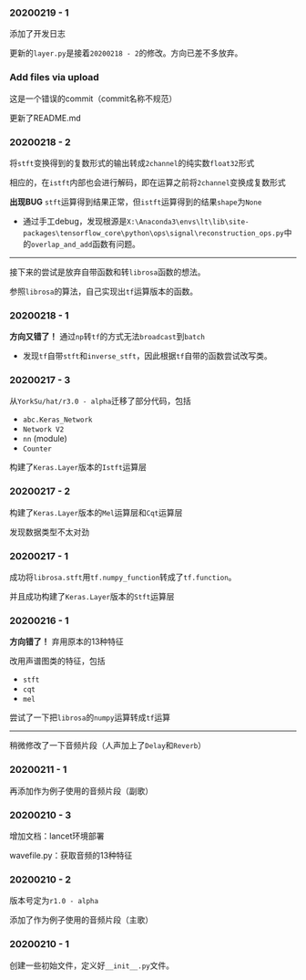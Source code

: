 ### 20200219 - 1

添加了开发日志

更新的`layer.py`是接着`20200218 - 2`的修改。方向已差不多放弃。

### Add files via upload

这是一个错误的commit（commit名称不规范）

更新了README.md

### 20200218 - 2

将`stft`变换得到的复数形式的输出转成`2channel`的纯实数`float32`形式

相应的，在`istft`内部也会进行解码，即在运算之前将`2channel`变换成复数形式

**出现BUG** `stft`运算得到结果正常，但`istft`运算得到的结果`shape`为`None`

* 通过手工debug，发现根源是`X:\Anaconda3\envs\lt\lib\site-packages\tensorflow_core\python\ops\signal\reconstruction_ops.py`中的`overlap_and_add`函数有问题。

---

接下来的尝试是放弃自带函数和转`librosa`函数的想法。

参照`librosa`的算法，自己实现出`tf`运算版本的函数。

### 20200218 - 1

**方向又错了！** 通过`np`转`tf`的方式无法`broadcast`到`batch`

* 发现`tf`自带`stft`和`inverse_stft`，因此根据`tf`自带的函数尝试改写类。

### 20200217 - 3

从`YorkSu/hat/r3.0 - alpha`迁移了部分代码，包括

* `abc.Keras_Network`
* `Network V2`
* `nn` (module)
* `Counter`

构建了`Keras.Layer`版本的`Istft`运算层

### 20200217 - 2

构建了`Keras.Layer`版本的`Mel`运算层和`Cqt`运算层

发现数据类型不太对劲

### 20200217 - 1

成功将`librosa.stft`用`tf.numpy_function`转成了`tf.function`。

并且成功构建了`Keras.Layer`版本的`Stft`运算层

### 20200216 - 1

**方向错了！** 弃用原本的13种特征

改用声谱图类的特征，包括

* `stft`
* `cqt`
* `mel`

尝试了一下把`librosa`的`numpy`运算转成`tf`运算

---

稍微修改了一下音频片段（人声加上了`Delay`和`Reverb`）

### 20200211 - 1

再添加作为例子使用的音频片段（副歌）

### 20200210 - 3

增加文档：lancet环境部署

wavefile.py：获取音频的13种特征

### 20200210 - 2

版本号定为`r1.0 - alpha`

添加了作为例子使用的音频片段（主歌）

### 20200210 - 1

创建一些初始文件，定义好`__init__.py`文件。

